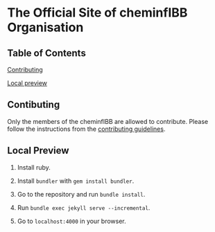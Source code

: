 # The Official Site of cheminfIBB Organisation

## Table of Contents

[Contributing](#contributing)

[Local preview](#local-preview)

## Contibuting

Only the members of the cheminfIBB are allowed to contribute. Please follow the instructions from the [contributing guidelines](CONTRIBUTING.md).

## Local Preview

1. Install ruby.

1. Install ```bundler``` with ```gem install bundler```.

1. Go to the repository and run ```bundle install```.

1. Run ```bundle exec jekyll serve --incremental```.

1. Go to ```localhost:4000``` in your browser.
